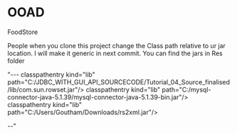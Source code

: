 # OOAD
FoodStore

People when you clone this project change the Class path relative to ur jar location. I will make it generic in next commit. 
You can find the jars in Res folder

"---
	classpathentry kind="lib" path="C:/JDBC_WITH_GUI_API_SOURCECODE/Tutorial_04_Source_finalised/lib/com.sun.rowset.jar"/>
	classpathentry kind="lib" path="C:/mysql-connector-java-5.1.39/mysql-connector-java-5.1.39-bin.jar"/>
	classpathentry kind="lib" path="C:/Users/Goutham/Downloads/rs2xml.jar"/>
	
 --"
